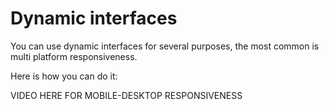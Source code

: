 # Dynamic interfaces

You can use dynamic interfaces for several purposes, the most common is multi platform responsiveness.

Here is how you can do it:

VIDEO HERE FOR MOBILE-DESKTOP RESPONSIVENESS

